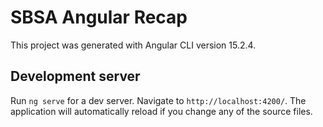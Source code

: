 # SBSA Angular Recap

This project was generated with Angular CLI version 15.2.4.

## Development server

Run `ng serve` for a dev server. Navigate to `http://localhost:4200/`. The application will automatically reload if you change any of the source files.

